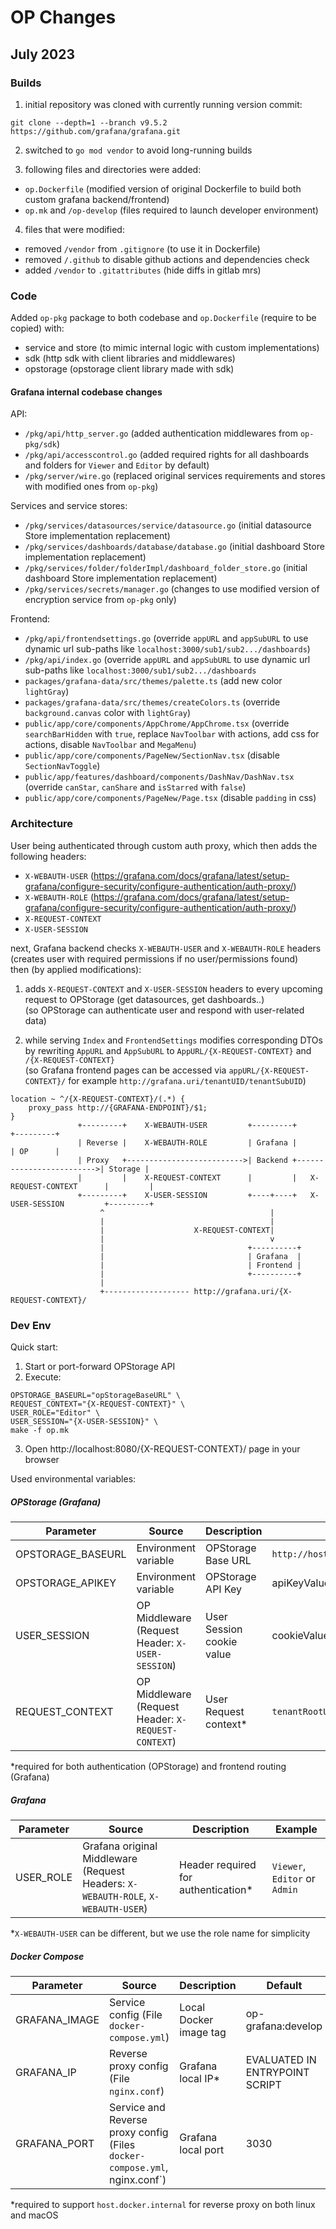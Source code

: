 # OP Changes

## July 2023

### <a name="july2023Builds"></a> Builds

1. initial repository was cloned with currently running version commit:

```shell
git clone --depth=1 --branch v9.5.2 https://github.com/grafana/grafana.git
```

2. switched to `go mod vendor` to avoid long-running builds

3. following files and directories were added:

- `op.Dockerfile` (modified version of original Dockerfile to build both custom grafana backend/frontend)
- `op.mk` and `/op-develop` (files required to launch developer environment)

4. files that were modified:

- removed `/vendor` from `.gitignore` (to use it in Dockerfile)
- removed `/.github` to disable github actions and dependencies check
- added `/vendor` to `.gitattributes` (hide diffs in gitlab mrs)

### <a name="july2023Code"></a> Code

Added `op-pkg` package to both codebase and `op.Dockerfile` (require to be copied) with:

- service and store (to mimic internal logic with custom implementations)
- sdk (http sdk with client libraries and middlewares)
- opstorage (opstorage client library made with sdk)

#### Grafana internal codebase changes

API:

- `/pkg/api/http_server.go` (added authentication middlewares from `op-pkg/sdk`)
- `/pkg/api/accesscontrol.go` (added required rights for all dashboards and folders for `Viewer` and `Editor` by default)
- `/pkg/server/wire.go` (replaced original services requirements and stores with modified ones from `op-pkg`)

Services and service stores:

- `/pkg/services/datasources/service/datasource.go` (initial datasource Store implementation replacement)
- `/pkg/services/dashboards/database/database.go` (initial dashboard Store implementation replacement)
- `/pkg/services/folder/folderImpl/dashboard_folder_store.go` (initial dashboard Store implementation replacement)
- `/pkg/services/secrets/manager.go` (changes to use modified version of encryption service from `op-pkg` only)

Frontend:

- `/pkg/api/frontendsettings.go` (override `appURL` and `appSubURL` to use dynamic url sub-paths like `localhost:3000/sub1/sub2.../dashboards`)
- `/pkg/api/index.go` (override `appURL` and `appSubURL` to use dynamic url sub-paths like `localhost:3000/sub1/sub2.../dashboards`
- `packages/grafana-data/src/themes/palette.ts` (add new color `lightGray`)
- `packages/grafana-data/src/themes/createColors.ts` (override `background.canvas` color with `lightGray`)
- `public/app/core/components/AppChrome/AppChrome.tsx` (override `searchBarHidden` with `true`, replace `NavToolbar` with actions, add css for actions, disable `NavToolbar` and `MegaMenu`)
- `public/app/core/components/PageNew/SectionNav.tsx` (disable `SectionNavToggle`)
- `public/app/features/dashboard/components/DashNav/DashNav.tsx` (override `canStar`, `canShare` and `isStarred` with `false`)
- `public/app/core/components/PageNew/Page.tsx` (disable `padding` in css)

### <a name="july2023Architecture"></a> Architecture

User being authenticated through custom auth proxy, which then adds the following headers:

- `X-WEBAUTH-USER` (https://grafana.com/docs/grafana/latest/setup-grafana/configure-security/configure-authentication/auth-proxy/)
- `X-WEBAUTH-ROLE` (https://grafana.com/docs/grafana/latest/setup-grafana/configure-security/configure-authentication/auth-proxy/)
- `X-REQUEST-CONTEXT`
- `X-USER-SESSION`

next, Grafana backend checks `X-WEBAUTH-USER` and `X-WEBAUTH-ROLE` headers (creates user with required permissions if no user/permissions found)  
then (by applied modifications):

1. adds `X-REQUEST-CONTEXT` and `X-USER-SESSION` headers to every upcoming request to OPStorage (get datasources, get dashboards..)  
   (so OPStorage can authenticate user and respond with user-related data)

2. while serving `Index` and `FrontendSettings` modifies corresponding DTOs by rewriting `AppURL` and `AppSubURL` to `AppURL/{X-REQUEST-CONTEXT}` and `/{X-REQUEST-CONTEXT}`  
   (so Grafana frontend pages can be accessed via `appURL/{X-REQUEST-CONTEXT}/` for example `http://grafana.uri/tenantUID/tenantSubUID`)

```text
location ~ ^/{X-REQUEST-CONTEXT}/(.*) {
    proxy_pass http://{GRAFANA-ENDPOINT}/$1;
}
               +---------+    X-WEBAUTH-USER         +---------+                          +---------+
               | Reverse |    X-WEBAUTH-ROLE         | Grafana |                          | OP      |
               | Proxy   +-------------------------->| Backend +------------------------->| Storage |
               |         |    X-REQUEST-CONTEXT      |         |   X-REQUEST-CONTEXT      |         |
               +---------+    X-USER-SESSION         +----+----+   X-USER-SESSION         +---------+
                    ^                                     |
                    |                                     |
                    |                    X-REQUEST-CONTEXT|
                    |                                     v
                    |                                +----------+
                    |                                | Grafana  |
                    |                                | Frontend |
                    |                                +----------+
                    |
                    +------------------- http://grafana.uri/{X-REQUEST-CONTEXT}/
```

### <a name="july2023DevEnv"></a> Dev Env

Quick start:

1. Start or port-forward OPStorage API
2. Execute:

```shell
OPSTORAGE_BASEURL="opStorageBaseURL" \
REQUEST_CONTEXT="{X-REQUEST-CONTEXT}" \
USER_ROLE="Editor" \
USER_SESSION="{X-USER-SESSION}" \
make -f op.mk
```

3. Open http://localhost:8080/{X-REQUEST-CONTEXT}/ page in your browser

Used environmental variables:

##### OPStorage (Grafana)

| Parameter         | Source                                              | Description               | Example                             |
|-------------------|-----------------------------------------------------|---------------------------|-------------------------------------|
| OPSTORAGE_BASEURL | Environment variable                                | OPStorage Base URL        | `http://host.docker.internal:10000` |
| OPSTORAGE_APIKEY  | Environment variable                                | OPStorage API Key         | apiKeyValue                         |
| USER_SESSION      | OP Middleware (Request Header: `X-USER-SESSION`)    | User Session cookie value | cookieValue                         |
| REQUEST_CONTEXT   | OP Middleware (Request Header: `X-REQUEST-CONTEXT`) | User Request context*     | `tenantRootUID/tenantSubRootUID`    |

*required for both authentication (OPStorage) and frontend routing (Grafana)

##### Grafana

| Parameter | Source                                                                            | Description                         | Example                       |
|-----------|-----------------------------------------------------------------------------------|-------------------------------------|-------------------------------|
| USER_ROLE | Grafana original Middleware (Request Headers: `X-WEBAUTH-ROLE`, `X-WEBAUTH-USER`) | Header required for authentication* | `Viewer`, `Editor` or `Admin` |

*`X-WEBAUTH-USER` can be different, but we use the role name for simplicity

##### Docker Compose

| Parameter     | Source                                                                     | Description            | Default                        | Example              |
|---------------|----------------------------------------------------------------------------|------------------------|--------------------------------|----------------------|
| GRAFANA_IMAGE | Service config (File `docker-compose.yml`)                                 | Local Docker image tag | op-grafana:develop             | `op-grafana:develop` |
| GRAFANA_IP    | Reverse proxy config (File `nginx.conf`)                                   | Grafana local IP*      | EVALUATED IN ENTRYPOINT SCRIPT | `172.17.0.1`         |
| GRAFANA_PORT  | Service and Reverse proxy config (Files `docker-compose.yml`, nginx.conf`) | Grafana local port     | 3030                           | `3030`               |

*required to support `host.docker.internal` for reverse proxy on both linux and macOS
